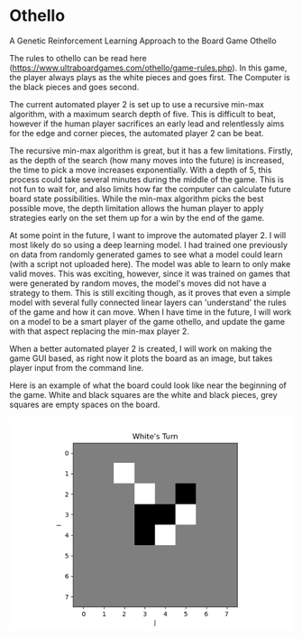 # Othello
A Genetic Reinforcement Learning Approach to the Board Game Othello

The rules to othello can be read here (https://www.ultraboardgames.com/othello/game-rules.php). In this game, the player always plays as the white pieces and goes first. The Computer is the black pieces and goes second.

The current automated player 2 is set up to use a recursive min-max algorithm, with a maximum search depth of five. This is difficult to beat, however if the human player sacrifices an early lead and relentlessly aims for the edge and corner pieces, the automated player 2 can be beat.

The recursive min-max algorithm is great, but it has a few limitations. Firstly, as the depth of the search (how many moves into the future) is increased, the time to pick a move increases exponentially. With a depth of 5, this process could take several minutes during the middle of the game. This is not fun to wait for, and also limits how far the computer can calculate future board state possibilities. While the min-max algorithm picks the best possible move, the depth limitation allows the human player to apply strategies early on the set them up for a win by the end of the game.

At some point in the future, I want to improve the automated player 2. I will most likely do so using a deep learning model. I had trained one previously on data from randomly generated games to see what a model could learn (with a script not uploaded here). The model was able to learn to only make valid moves. This was exciting, however, since it was trained on games that were generated by random moves, the model's moves did not have a strategy to them. This is still exciting though, as it proves that even a simple model with several fully connected linear layers can 'understand' the rules of the game and how it can move. When I have time in the future, I will work on a model to be a smart player of the game othello, and update the game with that aspect replacing the min-max player 2.

When a better automated player 2 is created, I will work on making the game GUI based, as right now it plots the board as an image, but takes player input from the command line.

Here is an example of what the board could look like near the beginning of the game. White and black squares are the white and black pieces, grey squares are empty spaces on the board.

![alt text](https://github.com/ajbrookhouse/Othello/blob/master/Images/Example_Board.png)
